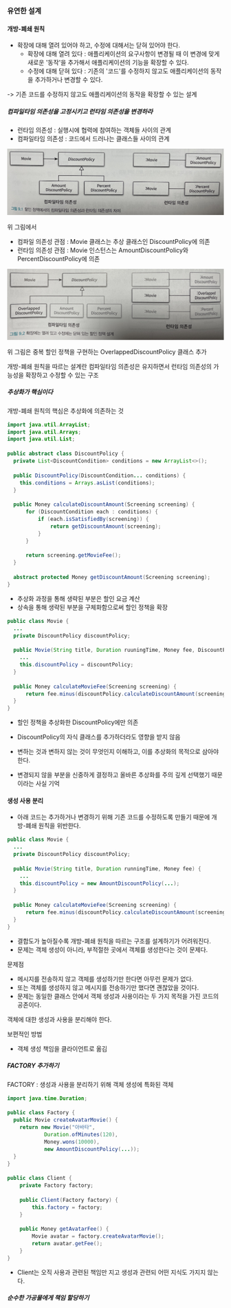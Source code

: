 ### 유연한 설계
#### 개방-폐쇄 원칙
- 확장에 대해 열려 있어야 하고, 수정에 대해서는 닫혀 있어야 한다.
    - 확장에 대해 열려 있다 : 애플리케이션의 요구사항이 변경될 때 이 변경에 맞게 새로운 '동작'을 추가해서 애플리케이션의 기능을 확장할 수 있다.
    - 수정에 대해 닫혀 있다 : 기존의 '코드'를 수정하지 않고도 애플리케이션의 동작을 추가하거나 변경할 수 있다.

-> 기존 코드를 수정하지 않고도 애플리케이션의 동작을 확장할 수 있는 설계

##### 컴파일타임 의존성을 고정시키고 런타임 의존성을 변경하라
- 런타임 의존성 : 실행시에 협력에 참여하는 객체들 사이의 관계
- 컴파일타임 의존성 : 코드에서 드러나는 클래스들 사이의 관계

![P20240404_000458066_67FB5EEF-1677-4208-8869-984930441EB9.JPG](image_9_1.JPG)

위 그림에서
- 컴파일 의존성 관점 : Movie 클래스는 추상 클래스인 DiscountPolicy에 의존
- 런타임 의존성 관점 : Movie 인스턴스는 AmountDiscountPolicy와 PercentDiscountPolicy에 의존

![image_9_2.JPG](image_9_2.JPG)

위 그림은 중복 할인 정책을 구현하는 OverlappedDiscountPolicy 클래스 추가

개방-폐쇄 원칙을 따르는 설계란 컴파일타임 의존성은 유지하면서 런타임 의존성의 가능성을 확장하고 수정할 수 있는 구조

##### 추상화가 핵심이다
개방-폐쇄 원칙의 핵심은 추상화에 의존하는 것

```java
import java.util.ArrayList;
import java.util.Arrays;
import java.util.List;

public abstract class DiscountPolicy {
  private List<DiscountCondition> conditions = new ArrayList<>();

  public DiscountPolicy(DiscountCondition... conditions) {
    this.conditions = Arrays.asList(conditions);
  }
  
  public Money calculateDiscountAmount(Screening screening) {
      for (DiscountCondition each : conditions) {
          if (each.isSatisfiedBy(screening)) {
              return getDiscountAmount(screening);
          }
      }
      
      return screening.getMovieFee();
  }
  
  abstract protected Money getDiscountAmount(Screening screening);
}
```

- 추상화 과정을 통해 생략된 부분은 할인 요금 계산
- 상속을 통해 생략된 부분을 구체화함으로써 할인 정책을 확장

```java
public class Movie {
  ...
  private DiscountPolicy discountPolicy;
  
  public Movie(String title, Duration ruuningTime, Money fee, DiscountPolicy discountPolicy) {
    ...
    this.discountPolicy = discountPolicy;
  }
  
  public Money calculateMovieFee(Screening screening) {
      return fee.minus(discountPolicy.calculateDiscountAmount(screening));
  }
}
```

- 할인 정책을 추상화한 DiscountPolicy에만 의존
- DiscountPolicy의 자식 클래스를 추가하더라도 영향을 받지 않음

- 변하는 것과 변하지 않는 것이 무엇인지 이해하고, 이를 추상화의 목적으로 삼아야 한다.
- 변경되지 않을 부분을 신중하게 결정하고 올바른 추상화를 주의 깊게 선택했기 때문이라는 사실 기억

#### 생성 사용 분리
- 아래 코드는 추가하거나 변경하기 위해 기존 코드를 수정하도록 만들기 때문에 개방-폐쇄 원칙을 위반한다.
```java
public class Movie {
  ...
  private DiscountPolicy discountPolicy;
  
  public Movie(String title, Duration runningTime, Money fee) {
    ...
    this.discountPolicy = new AmountDiscountPolicy(...);
  }
  
  public Money calculateMovieFee(Screening screening) {
      return fee.minus(discountPolicy.calculateDiscountAmount(screening));
  }
}
```
- 결합도가 높아질수록 개방-폐쇄 원칙을 따르는 구조를 설계하기가 어려워진다.
- 문제는 객체 생성이 아니라, 부적절한 곳에서 객체를 생성한다는 것이 문제다.

문제점
- 메시지를 전송하지 않고 객체를 생성하기만 한다면 아무런 문제가 없다.
- 또는 객체를 생성하지 않고 메시지를 전송하기만 했다면 괜찮았을 것이다.
- 문제는 동일한 클래스 안에서 객체 생성과 사용이라는 두 가지 목적을 가진 코드의 공존이다.

객체에 대한 생성과 사용을 분리해야 한다.

보편적인 방법
- 객체 생성 책임을 클라이언트로 옮김

##### FACTORY 추가하기
FACTORY : 생성과 사용을 분리하기 위해 객체 생성에 특화된 객체

```java
import java.time.Duration;

public class Factory {
  public Movie createAvatarMovie() {
    return new Movie("아바타",
            Duration.ofMinutes(120),
            Money.wons(10000),
            new AmountDiscountPolicy(...));
  }
}

public class Client {
    private Factory factory;
    
    public Client(Factory factory) {
        this.factory = factory;
    }
    
    public Money getAvatarFee() {
        Movie avatar = factory.createAvatarMovie();
        return avatar.getFee();
    }
}
```
- Client는 오직 사용과 관련된 책임만 지고 생성과 관련되 어떤 지식도 가지지 않는다.

##### 순수한 가공물에게 책임 할당하기


